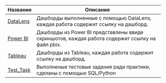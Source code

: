 
Название  | Описание
----------------|----------------------
[DataLens](DataLens) | Дашборды выполненные с помощью DataLens, каждая работа содержит ссылку на дашборд.
[Power BI](PowerBI) | Дашборды из Power BI представлены ввиде скриншотов, каждая работа содержит ссылку на файл pbix.
[Tableau](Tableau) | Дашборды из Tableau, каждая работа содержит ссылку на дашборд. 
[Test_Task](Test_Task) | Выполненые тестовые задания ради практики, сделаны с помощью SQL/Python

